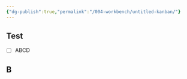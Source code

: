 ```yaml
---
{"dg-publish":true,"permalink":"/004-workbench/untitled-kanban/"}
---
```



## Test

- [ ] ABCD


## B





